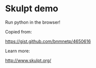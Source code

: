 # Skulpt demo

Run python in the browser!

Copied from:

https://gist.github.com/bnmnetp/4650616



Learn more:

http://www.skulpt.org/